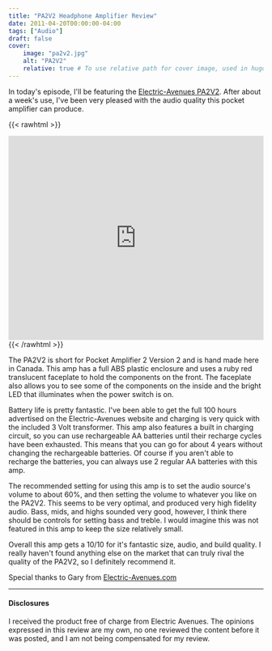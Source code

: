```yaml
---
title: "PA2V2 Headphone Amplifier Review"
date: 2011-04-20T00:00:00-04:00
tags: ["Audio"]
draft: false
cover:
    image: "pa2v2.jpg"
    alt: "PA2V2"
    relative: true # To use relative path for cover image, used in hugo Page-bundles
---
```



In today's episode, I'll be featuring the [Electric-Avenues PA2V2](http://electric-avenues.com/). After about a week's use, I've been very pleased with the audio quality this pocket amplifier can produce.

{{< rawhtml >}}
<iframe width="100%" height="404" src="https://www.youtube.com/embed/55jXzJ-G_X0" frameborder="0" allowfullscreen></iframe>
{{< /rawhtml >}}

The PA2V2 is short for Pocket Amplifier 2 Version 2 and is hand made here in Canada. This amp has a full ABS plastic enclosure and uses a ruby red translucent faceplate to hold the components on the front. The faceplate also allows you to see some of the components on the inside and the bright LED that illuminates when the power switch is on.

Battery life is pretty fantastic. I've been able to get the full 100 hours advertised on the Electric-Avenues website and charging is very quick with the included 3 Volt transformer. This amp also features a built in charging circuit, so you can use rechargeable AA batteries until their recharge cycles have been exhausted. This means that you can go for about 4 years without changing the rechargeable batteries. Of course if you aren't able to recharge the batteries, you can always use 2 regular AA batteries with this amp.

The recommended setting for using this amp is to set the audio source's volume to about 60%, and then setting the volume to whatever you like on the PA2V2. This seems to be very optimal, and produced very high fidelity audio. Bass, mids, and highs sounded very good, however, I think there should be controls for setting bass and treble. I would imagine this was not featured in this amp to keep the size relatively small.

Overall this amp gets a 10/10 for it's fantastic size, audio, and build quality. I really haven't found anything else on the market that can truly rival the quality of the PA2V2, so I definitely recommend it.

Special thanks to Gary from [Electric-Avenues.com](http://electric-avenues.com/)

___
#### Disclosures
I received the product free of charge from Electric Avenues. The opinions expressed in this review are my own, no one reviewed the content before it was posted, and I am not being compensated for my review.